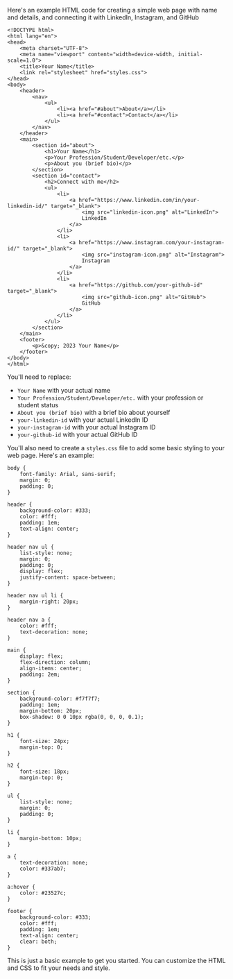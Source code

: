 Here's an example HTML code for creating a simple web page with name and details, and connecting it with LinkedIn, Instagram, and GitHub


 
```
<!DOCTYPE html> 
<html lang="en">
<head>
    <meta charset="UTF-8">
    <meta name="viewport" content="width=device-width, initial-scale=1.0">
    <title>Your Name</title>
    <link rel="stylesheet" href="styles.css">
</head>
<body>
    <header>
        <nav>
            <ul>
                <li><a href="#about">About</a></li>
                <li><a href="#contact">Contact</a></li>
            </ul>
        </nav>
    </header>
    <main>
        <section id="about">
            <h1>Your Name</h1>
            <p>Your Profession/Student/Developer/etc.</p>
            <p>About you (brief bio)</p>
        </section>
        <section id="contact">
            <h2>Connect with me</h2>
            <ul>
                <li>
                    <a href="https://www.linkedin.com/in/your-linkedin-id/" target="_blank">
                        <img src="linkedin-icon.png" alt="LinkedIn">
                        LinkedIn
                    </a>
                </li>
                <li>
                    <a href="https://www.instagram.com/your-instagram-id/" target="_blank">
                        <img src="instagram-icon.png" alt="Instagram">
                        Instagram
                    </a>
                </li>
                <li>
                    <a href="https://github.com/your-github-id" target="_blank">
                        <img src="github-icon.png" alt="GitHub">
                        GitHub
                    </a>
                </li>
            </ul>
        </section>
    </main>
    <footer>
        <p>&copy; 2023 Your Name</p>
    </footer>
</body>
</html>
```

You'll need to replace:

- `Your Name` with your actual name
- `Your Profession/Student/Developer/etc.` with your profession or student status
- `About you (brief bio)` with a brief bio about yourself
- `your-linkedin-id` with your actual LinkedIn ID
- `your-instagram-id` with your actual Instagram ID
- `your-github-id` with your actual GitHub ID

You'll also need to create a `styles.css` file to add some basic styling to your web page. Here's an example:

```
body {
    font-family: Arial, sans-serif;
    margin: 0;
    padding: 0;
}

header {
    background-color: #333;
    color: #fff;
    padding: 1em;
    text-align: center;
}

header nav ul {
    list-style: none;
    margin: 0;
    padding: 0;
    display: flex;
    justify-content: space-between;
}

header nav ul li {
    margin-right: 20px;
}

header nav a {
    color: #fff;
    text-decoration: none;
}

main {
    display: flex;
    flex-direction: column;
    align-items: center;
    padding: 2em;
}

section {
    background-color: #f7f7f7;
    padding: 1em;
    margin-bottom: 20px;
    box-shadow: 0 0 10px rgba(0, 0, 0, 0.1);
}

h1 {
    font-size: 24px;
    margin-top: 0;
}

h2 {
    font-size: 18px;
    margin-top: 0;
}

ul {
    list-style: none;
    margin: 0;
    padding: 0;
}

li {
    margin-bottom: 10px;
}

a {
    text-decoration: none;
    color: #337ab7;
}

a:hover {
    color: #23527c;
}

footer {
    background-color: #333;
    color: #fff;
    padding: 1em;
    text-align: center;
    clear: both;
}
```

This is just a basic example to get you started. You can customize the HTML and CSS to fit your needs and style.
